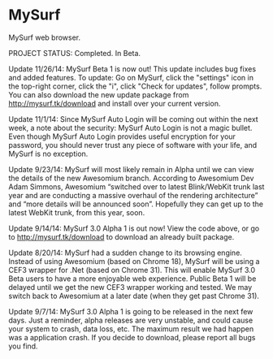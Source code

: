 MySurf
======

MySurf web browser.


PROJECT STATUS: Completed. In Beta.

Update 11/26/14: MySurf Beta 1 is now out! This update includes bug fixes and added features. To update: Go on MySurf, click the "settings" icon in the top-right corner, click the "i", click "Check for updates", follow prompts. You can also download the new update package from http://mysurf.tk/download and install over your current version.

Update 11/1/14: Since MySurf Auto Login will be coming out within the next week, a note about the security: MySurf Auto Login is not a magic bullet. Even though MySurf Auto Login provides useful encryption for your password, you should never trust any piece of software with your life, and MySurf is no exception.

Update 9/23/14: MySurf will most likely remain in Alpha until we can view the details of the new Awesomium branch. According to Awesomium Dev Adam Simmons, Awesomium “switched over to latest Blink/WebKit trunk last year and are conducting a massive overhaul of the rendering architecture” and “more details will be announced soon”. Hopefully they can get up to the latest WebKit trunk, from this year, soon.

Update 9/14/14: MySurf 3.0 Alpha 1 is out now! View the code above, or go to http://mysurf.tk/download to download an already built package.

Update 8/20/14: MySurf had a sudden change to its browsing engine. Instead of using Awesomium (based on Chrome 18), MySurf will be using a CEF3 wrapper for .Net (based on Chrome 31). This will enable MySurf 3.0 Beta users to have a more enjoyable web experience. Public Beta 1 will be delayed until we get the new CEF3 wrapper working and tested. We may switch back to Awesomium at a later date (when they get past Chrome 31).

Update 9/7/14: MySurf 3.0 Alpha 1 is going to be released in the next few days. Just a reminder, alpha releases are very unstable, and could cause your system to crash, data loss, etc. The maximum result we had happen was a application crash. If you decide to download, please report all bugs you find.

